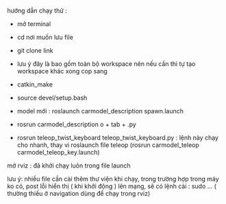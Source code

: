 

hướng dẫn chạy thử :
- mở terminal
- cd nơi muốn lưu file 
- git clone link
- lưu ý đây là bao gồm toàn bộ workspace nên nếu cần thì tự tạo workspace khác xong cop sang 
- catkin_make
- source devel/setup.bash

- model mới : roslaunch carmodel_description spawn.launch
- rosrun carmodel_description o + tab + .py
- rosrun teleop_twist_keyboard teleop_twist_keyboard.py : lệnh này chạy cho nhanh, thay vì roslaunch file teleop (rosrun carmodel_teleop carmodel_teleop_key.launch)

mở rviz : đã khởi chạy luôn trong file launch

lưu ý: nhiều file cần cài thêm thư viện khi chạy, trong trường hợp trong máy ko có, post lỗi hiển thị ( khi khởi động ) lên mạng, sẽ có lệnh cài : sudo ... ( thường thiếu ở navigation dùng để chạy trong rviz)